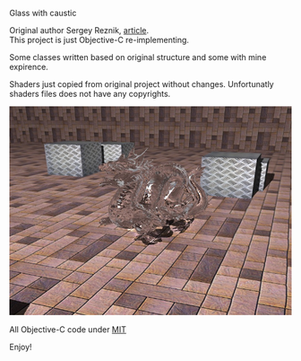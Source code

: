 Glass with caustic

Original author Sergey Reznik, [article](http://www.uraldev.ru/articles/39/page/1).<br>
This project is just Objective-C re-implementing.

Some classes written based on original structure and some with mine expirence.

Shaders just copied from original project without changes.
Unfortunatly shaders files does not have any copyrights.

![image](https://raw.githubusercontent.com/sakrist/Glass/master/Screenshot.jpg)


All Objective-C code under [MIT](http://en.wikipedia.org/wiki/MIT_License)

Enjoy!
